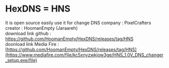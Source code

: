 # HexDNS = HNS
It is open source easily use it for change DNS
company : PixelCrafters
creator : HoomanEmpty (Jaraareh)                                
download link github : https://github.com/HoomanEmpty/HexDNS/releases/tag/HNS                                               
doonload link Media Fire : [https://github.com/HoomanEmpty/HexDNS/releases/tag/HNS](https://www.mediafire.com/file/kc5xnyzwkjow3ge/HNS_1.0V_DNS_changer_setup.exe/file)
